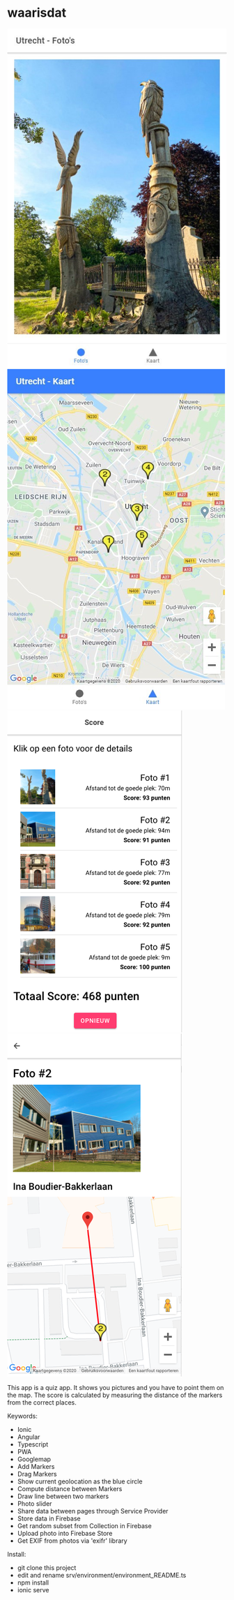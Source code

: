 # waarisdat
![alt text](2020-06-12_12h06_24.jpg?raw=true "Photos")
![alt text](2020-06-12_12h09_49.jpg?raw=true "Map")
![alt text](score.png?raw=true "Score")
![alt text](score_detail.png?raw=true "Score Detail")

This app is a quiz app.
It shows you pictures and you have to point them on the map.
The score is calculated by measuring the distance of the markers from the correct places.

Keywords:

- Ionic
- Angular
- Typescript
- PWA
- Googlemap
- Add Markers
- Drag Markers
- Show current geolocation as the blue circle 
- Compute distance between Markers
- Draw line between two markers
- Photo slider
- Share data between pages through Service Provider
- Store data in Firebase
- Get random subset from Collection in Firebase
- Upload photo into Firebase Store
- Get EXIF from photos via 'exifr' library

Install:

- git clone this project
- edit and rename srv/environment/environment_README.ts
- npm install
- ionic serve